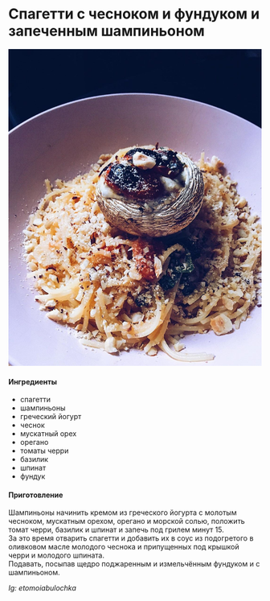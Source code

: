 # Спагетти с чесноком и фундуком и запеченным шампиньоном

![](../../pics/53614269_373195450187346_2414942149238236771_n-1.jpg)

#### Ингредиенты

* спагетти
* шампиньоны
* греческий йогурт
* чеснок
* мускатный орех
* орегано
* томаты черри
* базилик
* шпинат
* фундук

#### Приготовление

Шампиньоны начинить кремом из греческого йогурта с молотым чесноком, мускатным орехом, орегано и морской солью, положить томат черри, базилик и шпинат и запечь под грилем минут 15.  
За это время отварить спагетти и добавить их в соус из подогретого в оливковом масле молодого чеснока и припущенных под крышкой черри и молодого шпината.  
Подавать, посыпав щедро поджаренным и измельчённым фундуком и с шампиньоном.

*Ig: etomoiabulochka*

